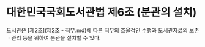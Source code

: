 # 대한민국국회도서관법 제6조 (분관의 설치)

도서관은 [제2조](제2조 - 직무.md)에 따른 직무의 효율적인 수행과 도서관자료의 보존ㆍ관리 등을 위하여 분관을 설치할 수 있다.
